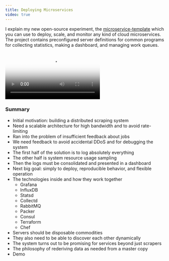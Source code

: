 ```yaml
---
title: Deploying Microservices
video: true
---
```


I explain my new open-source experiment, the
[microservice-template](https://github.com/begriffs/microservice-template)
which you can use to deploy, scale, and monitor any kind of cloud
microservices. The project contains preconfigured server definitions
for common programs for collecting statistics, making a dashboard,
and managing work queues.

<div class="flowplayer" data-embed="false">
  <video src="http://player.vimeo.com/external/119660173.hd.mp4?s=c01b34d9882a7a179c3b885b8d523e0e"
         poster="https://i.vimeocdn.com/video/507185690.png?mw=700"
  ></video>
</div>

### Summary

* Initial motivation: building a distributed scraping system
* Need a scalable architecture for high bandwidth and to avoid rate-limiting
* Ran into the problem of insufficient feedback about jobs
* We need feedback to avoid accidental DDoS and for debugging the system
* The first half of the solution is to log absolutely everything
* The other half is system resource usage sampling
* Then the logs must be consolidated and presented in a dashboard
* Next big goal: simply to deploy, reproducible behavior, and flexible operation
* The technologies inside and how they work together
    * Grafana
    * InfluxDB
    * Statsd
    * Collectd
    * RabbitMQ
    * Packer
    * Consul
    * Terraform
    * Chef
* Servers should be disposable commodities
* They also need to be able to discover each other dynamically
* The system turns out to be promising for services beyond just scrapers
* The philosophy of rederiving data as needed from a master copy
* Demo
